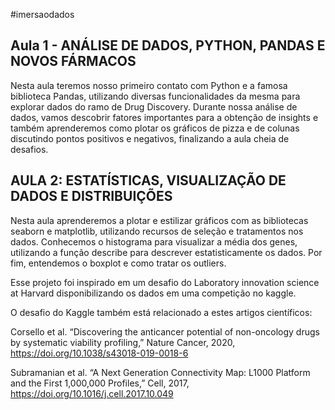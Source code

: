 #imersaodados

## Aula 1 - ANÁLISE DE DADOS, PYTHON, PANDAS E NOVOS FÁRMACOS
Nesta aula teremos nosso primeiro contato com Python e a famosa biblioteca Pandas, utilizando diversas funcionalidades da mesma para explorar dados do ramo de Drug Discovery. Durante nossa análise de dados, vamos descobrir fatores importantes para a obtenção de insights e também aprenderemos como plotar os gráficos de pizza e de colunas discutindo pontos positivos e negativos, finalizando a aula cheia de desafios.


## AULA 2: ESTATÍSTICAS, VISUALIZAÇÃO DE DADOS E DISTRIBUIÇÕES
Nesta aula aprenderemos a plotar e estilizar gráficos com as bibliotecas seaborn e matplotlib, utilizando recursos de seleção e tratamentos nos dados. Conhecemos o histograma para visualizar a média dos genes, utilizando a função describe para descrever estatisticamente os dados. Por fim, entendemos o boxplot e como tratar os outliers.


Esse projeto foi inspirado em um desafio do Laboratory innovation science at Harvard disponibilizando os dados em uma competição no kaggle.

O desafio do Kaggle também está relacionado a estes artigos científicos:

Corsello et al. “Discovering the anticancer potential of non-oncology drugs by systematic viability profiling,” Nature Cancer, 2020, https://doi.org/10.1038/s43018-019-0018-6

Subramanian et al. “A Next Generation Connectivity Map: L1000 Platform and the First 1,000,000 Profiles,” Cell, 2017, https://doi.org/10.1016/j.cell.2017.10.049

